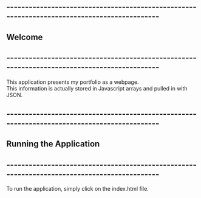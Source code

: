 ## --------------------------------------------------------------------------------------------
## Welcome
## --------------------------------------------------------------------------------------------
This application presents my portfolio as a webpage.  
This information is actually stored in Javascript arrays and pulled in with JSON.  


## --------------------------------------------------------------------------------------------
## Running the Application
## --------------------------------------------------------------------------------------------
To run the application, simply click on the index.html file.

